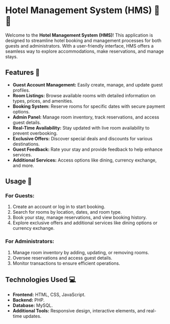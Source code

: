 # Hotel Management System (HMS) 🏨✨

Welcome to the **Hotel Management System (HMS)**! This application is designed to streamline hotel booking and management processes for both guests and administrators. With a user-friendly interface, HMS offers a seamless way to explore accommodations, make reservations, and manage stays.

## Features 🔑

- **Guest Account Management:** Easily create, manage, and update guest profiles.
- **Room Listings:** Browse available rooms with detailed information on types, prices, and amenities.
- **Booking System:** Reserve rooms for specific dates with secure payment options.
- **Admin Panel:** Manage room inventory, track reservations, and access guest details.
- **Real-Time Availability:** Stay updated with live room availability to prevent overbooking.
- **Exclusive Offers:** Discover special deals and discounts for various destinations.
- **Guest Feedback:** Rate your stay and provide feedback to help enhance services.
- **Additional Services:** Access options like dining, currency exchange, and more.

## Usage 📅

### For Guests:
1. Create an account or log in to start booking.
2. Search for rooms by location, dates, and room type.
3. Book your stay, manage reservations, and view booking history.
4. Explore exclusive offers and additional services like dining options or currency exchange.

### For Administrators:
1. Manage room inventory by adding, updating, or removing rooms.
2. Oversee reservations and access guest details.
3. Monitor transactions to ensure efficient operations.



## Technologies Used 💻

- **Frontend:** HTML, CSS, JavaScript.
- **Backend:** PHP.
- **Database:** MySQL.
- **Additional Tools:** Responsive design, interactive elements, and real-time updates.


